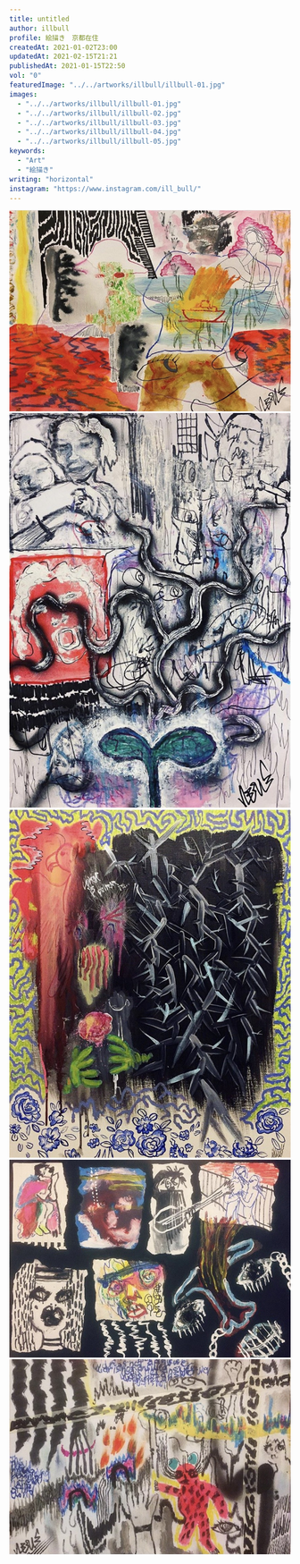 ```yaml
---
title: untitled
author: illbull
profile: 絵描き　京都在住
createdAt: 2021-01-02T23:00
updatedAt: 2021-02-15T21:21
publishedAt: 2021-01-15T22:50
vol: "0"
featuredImage: "../../artworks/illbull/illbull-01.jpg"
images:
  - "../../artworks/illbull/illbull-01.jpg"
  - "../../artworks/illbull/illbull-02.jpg"
  - "../../artworks/illbull/illbull-03.jpg"
  - "../../artworks/illbull/illbull-04.jpg"
  - "../../artworks/illbull/illbull-05.jpg"
keywords:
  - "Art"
  - "絵描き"
writing: "horizontal"
instagram: "https://www.instagram.com/ill_bull/"
---
```


![](../../artworks/illbull/illbull-01.jpg)
![](../../artworks/illbull/illbull-02.jpg)
![](../../artworks/illbull/illbull-03.jpg)
![](../../artworks/illbull/illbull-04.jpg)
![](../../artworks/illbull/illbull-05.jpg)
